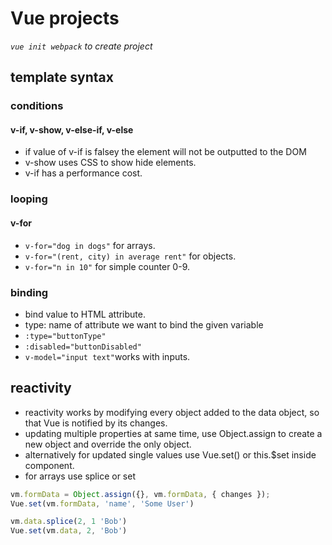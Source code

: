 # Vue projects

*```vue init webpack``` to create project*


## template syntax

### conditions

#### v-if, v-show, v-else-if, v-else

- if value of v-if is falsey the element will not be outputted to the DOM
- v-show uses CSS to show hide elements.
- v-if has a performance cost.

### looping

#### v-for

- ```v-for="dog in dogs"``` for arrays.
- ```v-for="(rent, city) in average rent"``` for objects.
- ```v-for="n in 10"``` for simple counter 0-9.

### binding

- bind value to HTML attribute.
- type: name of attribute we want to bind the given variable
- ```:type="buttonType"```
- ```:disabled="buttonDisabled"```
- ```v-model="input text"```works with inputs.

## reactivity

- reactivity works by modifying every object added to the data object, so that Vue is notified by its changes.
- updating multiple properties at same time, use Object.assign to create a new object and override the only object.
- alternatively for updated single values use Vue.set() or this.$set inside component.
- for arrays use splice or set

``` javascript
vm.formData = Object.assign({}, vm.formData, { changes });
Vue.set(vm.formData, 'name', 'Some User')

vm.data.splice(2, 1 'Bob')
Vue.set(vm.data, 2, 'Bob')
```
